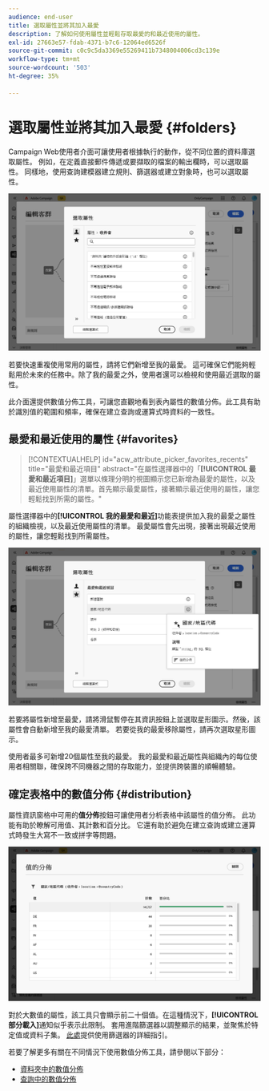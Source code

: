 ```yaml
---
audience: end-user
title: 選取屬性並將其加入最愛
description: 了解如何使用屬性並輕鬆存取最愛的和最近使用的屬性。
exl-id: 27663e57-fdab-4371-b7c6-12064ed6526f
source-git-commit: c0c9c5da3369e55269411b7348004006cd3c139e
workflow-type: tm+mt
source-wordcount: '503'
ht-degree: 35%

---
```


# 選取屬性並將其加入最愛 {#folders}

Campaign Web使用者介面可讓使用者根據執行的動作，從不同位置的資料庫選取屬性。 例如，在定義直接郵件傳遞或要擷取的檔案的輸出欄時，可以選取屬性。 同樣地，使用查詢建模器建立規則、篩選器或建立對象時，也可以選取屬性。

![從資料庫介面選取屬性，顯示屬性選項。](assets/attributes-list.png)

若要快速重複使用常用的屬性，請將它們新增至我的最愛。 這可確保它們能夠輕鬆用於未來的任務中。除了我的最愛之外，使用者還可以檢視和使用最近選取的屬性。

此介面還提供數值分佈工具，可讓您直觀地看到表內屬性的數值分佈。此工具有助於識別值的範圍和頻率，確保在建立查詢或運算式時資料的一致性。

## 最愛和最近使用的屬性 {#favorites}

>[!CONTEXTUALHELP]
>id="acw_attribute_picker_favorites_recents"
>title="最愛和最近項目"
>abstract="在屬性選擇器中的「**[!UICONTROL 最愛和最近項目]**」選單以條理分明的視圖顯示您已新增為最愛的屬性，以及最近使用屬性的清單。首先顯示最愛屬性，接著顯示最近使用的屬性，讓您輕鬆找到所需的屬性。"

屬性選擇器中的&#x200B;**[!UICONTROL 我的最愛和最近]**&#x200B;功能表提供加入我的最愛之屬性的組織檢視，以及最近使用屬性的清單。 最愛屬性會先出現，接著出現最近使用的屬性，讓您輕鬆找到所需屬性。

![我的最愛和最近使用的屬性功能表，顯示我的最愛和最近使用的屬性。](assets/attributes-favorites.png)

若要將屬性新增至最愛，請將滑鼠暫停在其資訊按鈕上並選取星形圖示。然後，該屬性會自動新增至我的最愛清單。 若要從我的最愛移除屬性，請再次選取星形圖示。

使用者最多可新增20個屬性至我的最愛。 我的最愛和最近屬性與組織內的每位使用者相關聯，確保跨不同機器之間的存取能力，並提供跨裝置的順暢體驗。

## 確定表格中的數值分佈 {#distribution}

屬性資訊窗格中可用的&#x200B;**值分佈**&#x200B;按鈕可讓使用者分析表格中該屬性的值分佈。 此功能有助於瞭解可用值、其計數和百分比。 它還有助於避免在建立查詢或建立運算式時發生大寫不一致或拼字等問題。

![值分佈工具介面，顯示屬性值的計數和百分比。](assets/attributes-distribution-values.png)

對於大數值的屬性，該工具只會顯示前二十個值。在這種情況下，**[!UICONTROL 部分載入]**&#x200B;通知似乎表示此限制。 套用進階篩選器以調整顯示的結果，並聚焦於特定值或資料子集。 [此處](../get-started/work-with-folders.md#filter-the-values)提供使用篩選器的詳細指引。

若要了解更多有關在不同情況下使用數值分佈工具，請參閱以下部分：

* [資料夾中的數值分佈](../get-started/work-with-folders.md##distribution-values-folder)
* [查詢中的數值分佈](../query/build-query.md#distribution-values-query)